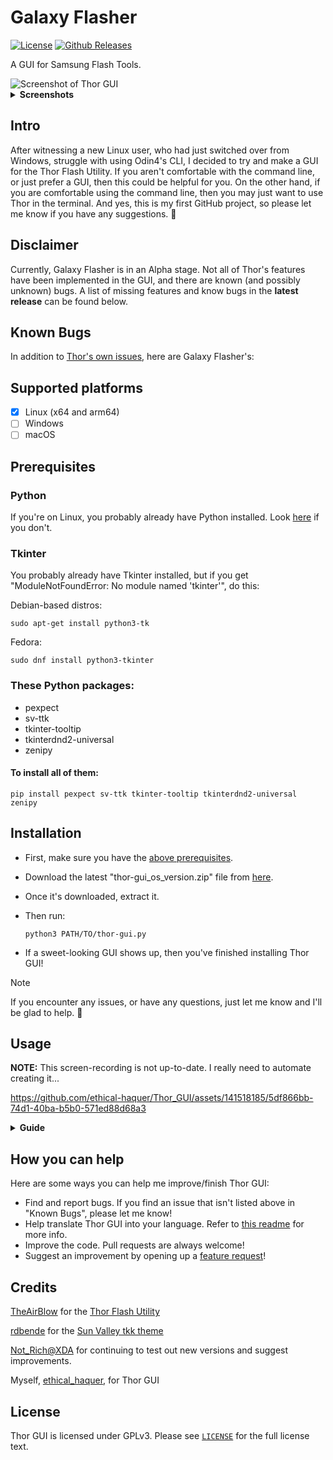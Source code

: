 
# Galaxy Flasher

[![License](https://img.shields.io/badge/License-GPLv3-blue.svg)](https://www.gnu.org/licenses/gpl-3.0) [![Github Releases](https://img.shields.io/github/downloads/ethical-haquer/Galaxy-Flasher/total.svg?style=flat)](https://github.com/ethical-haquer/Galaxy-Flasher/releases)

A GUI for Samsung Flash Tools.

<picture>
  <source media="(prefers-color-scheme: dark)" srcset="https://github.com/ethical-haquer/Galaxy-Flasher/assets/141518185/9402d060-bf1c-4b0b-b901-558006272952">
  <source media="(prefers-color-scheme: light)" srcset="https://github.com/ethical-haquer/Galaxy-Flasher/assets/141518185/9402d060-bf1c-4b0b-b901-558006272952">
  <img alt="Screenshot of Thor GUI">
</picture>
<details>
  <summary><b>Screenshots</b></summary>
  <br>
  <b>NOTE:</b> These screenshots may not be up-to-date. I really need to automate creating them...
  <br>
  <br>
  Options Tab:
  <br>
  <picture>
    <source media="(prefers-color-scheme: dark)" srcset="https://github.com/ethical-haquer/Galaxy-Flasher/assets/141518185/621b8ecf-c748-499d-8f4c-a8f612f293a2">
    <source media="(prefers-color-scheme: light)" srcset="https://github.com/ethical-haquer/Galaxy-Flasher/assets/141518185/dc08a6bf-2e10-47b0-b7c5-d0ae7a11d695">
    <img alt="Options Tab">
  </picture>
  <br>
  Pit Tab:
  <br>
  <picture>
    <source media="(prefers-color-scheme: dark)" srcset="https://github.com/ethical-haquer/Galaxy-Flasher/assets/141518185/50cda73e-fa59-41f1-a205-3c49f93289dd">
    <source media="(prefers-color-scheme: light)" srcset="https://github.com/ethical-haquer/Galaxy-Flasher/assets/141518185/88fee46a-ed65-4c38-87ba-6695b6e5ae34">
    <img alt="Pit Tab">
  </picture>
  <br>
  Settings Tab:
  <br>
  <picture>
    <source media="(prefers-color-scheme: dark)" srcset="https://github.com/ethical-haquer/Galaxy-Flasher/assets/141518185/d574eb2b-c592-4d74-951b-d3effcd9e345">
    <source media="(prefers-color-scheme: light)" srcset="https://github.com/ethical-haquer/Galaxy-Flasher/assets/141518185/58f92b1a-0390-4620-995b-06104a7eda71">
    <img alt="Settings Tab">
  </picture>
  <br>
  About Dialog:
  <br>
  <picture>
    <source media="(prefers-color-scheme: dark)" srcset="https://github.com/ethical-haquer/Galaxy-Flasher/assets/141518185/6b479807-9206-41aa-b15a-874867a51825">
    <source media="(prefers-color-scheme: light)" srcset="https://github.com/ethical-haquer/Galaxy-Flasher/assets/141518185/3bfe072f-6cfc-4e5e-8512-0e1561b2834a">
    <img alt="About Tab">
  </picture>
  <br>
  "Select Partitions" Window:
  <br>
  <picture>
    <source media="(prefers-color-scheme: dark)" srcset="https://github.com/ethical-haquer/Galaxy-Flasher/assets/141518185/dc7cea25-1819-4ccd-b119-dd45ca7fab61">
    <source media="(prefers-color-scheme: light)" srcset="https://github.com/ethical-haquer/Thor_GUI/assets/141518185/83a61e3c-09d7-41a5-8178-124abc6fc623">
    <img alt="Select Partitions Window">
  </picture>
  <br>
  "Verify Flash" Window:
  <br>
  <picture>
    <source media="(prefers-color-scheme: dark)" srcset="https://github.com/ethical-haquer/Galaxy-Flasher/assets/141518185/ead15566-0efa-4e95-a834-01d3ab01c2dd">
    <source media="(prefers-color-scheme: light)" srcset="https://github.com/ethical-haquer/Thor_GUI/assets/141518185/48a7da84-1474-4d09-9b9d-ae2a74d02100">
    <img alt="Verify Flash Window">
  </picture>
</details>

## Intro

After witnessing a new Linux user, who had just switched over from Windows, struggle with using Odin4's CLI, I decided to try and make a GUI for the Thor Flash Utility. If you aren't comfortable with the command line, or just prefer a GUI, then this could be helpful for you. On the other hand, if you are comfortable using the command line, then you may just want to use Thor in the terminal. And yes, this is my first GitHub project, so please let me know if you have any suggestions. :slightly_smiling_face:

## Disclaimer

Currently, Galaxy Flasher is in an Alpha stage. Not all of Thor's features have been implemented in the GUI, and there are known (and possibly unknown) bugs. A list of missing features and know bugs in the **latest release** can be found below.

## Known Bugs

In addition to [Thor's own issues](https://github.com/Samsung-Loki/Thor/issues), here are Galaxy Flasher's:


## Supported platforms

- [x] Linux (x64 and arm64)
- [ ] Windows
- [ ] macOS

## Prerequisites

### Python

If you're on Linux, you probably already have Python installed. Look [here](https://wiki.python.org/moin/BeginnersGuide/Download) if you don't.

### Tkinter

You probably already have Tkinter installed, but if you get "ModuleNotFoundError: No module named 'tkinter'", do this:

Debian-based distros:

```
sudo apt-get install python3-tk
```

Fedora:

```
sudo dnf install python3-tkinter
```

### These Python packages:

- pexpect
- sv-ttk
- tkinter-tooltip
- tkinterdnd2-universal
- zenipy

#### To install all of them:

```
pip install pexpect sv-ttk tkinter-tooltip tkinterdnd2-universal zenipy
```

## Installation

+ First, make sure you have the [above prerequisites](https://github.com/ethical-haquer/Thor_GUI?tab=readme-ov-file#prerequisites).
+ Download the latest "thor-gui_os_version.zip" file from [here](https://github.com/ethical-haquer/Thor_GUI/releases).
+ Once it's downloaded, extract it.
+ Then run:

  ```
  python3 PATH/TO/thor-gui.py
  ```
+ If a sweet-looking GUI shows up, then you've finished installing Thor GUI!

> [!NOTE]
> If you encounter any issues, or have any questions, just let me know and I'll be glad to help. 🙂

## Usage

**NOTE:** This screen-recording is not up-to-date. I really need to automate creating it...

https://github.com/ethical-haquer/Thor_GUI/assets/141518185/5df866bb-74d1-40ba-b5b0-571ed88d68a3

<details>
  <summary><b>Guide</b></summary>
  <br>
  <b>Starting Thor (0:00):</b>
  <br>
  To start Thor, click the "Start Thor" button. This is usually the first thing you'd do after running Thor GUI.
  <br>
  <br>
  <b>Connecting to a device (0:09):</b> 
  <br>
  To connect to a device, click the "Connect" button. A pop-up window will appear, asking you what device you'd like to connect to. Choose a device, and then click "Select".
  <br>
  <br>
  <b>Starting an Odin protocol (0:17):</b>
  <br>
  To start an Odin protocol, which is needed to flash a device, click the "Start Odin protocol" button. 
  <br>
  <b>Fun fact:</b> The top three buttons in Thor GUI are placed in the order they should be used, from left to right.
  <br>
  <br>
  <b>Flashing Odin archives (0:19)</b> 
  <br>
  To flash Odin archives, first select what files to flash. You may either select the files with a file picker, by clicking one of the file buttons (For example, to select a BL file, click the "BL" button), or type the file path into the corresponding entry. Only files which are selected with the check-boxes will be flashed. 
  <br>
  <br>
  To flash the selected files, hit the "Start" button. There are a few requirements that must be met for it to start the flash: 
  <br>
  At least one file must be selected (with the check-boxes), 
  <br>
  All selected files must exist, 
  <br>
  All selected files must be a .tar, .md5, or .zip, 
  <br>
  All selected files must be in the same directory. 
  <br>
  <br>
  If any of these above conditions is not met, Thor GUI will simply let you know, so don't worry.
  <br>
  <br>
  After a flash has been started, you will be presented with a "Select Partitions" Window. You may click "Select All" to select all of the listed partitions, or choose certain partitions to flash. Once you have finished selecting the partitions you want to flash, hit the "Select" button. There will be a "Select Partitions" Window for <b>every file</b> you selected with the check-boxes.
  <br>
  <br>
  After you have finished selecting partitions to flash you will see a "Verify Flash" window. This is your chance to cancel the flash if needed, by clicking the "No" button. Otherwise, click the "Yes" button and the flash will start.
  <br>
  <br>
  <b>Running a <a href="https://github.com/Samsung-Loki/Thor#current-list-of-commands">Thor command</a> (1:12):</b> 
  <br>
  To send Thor a command, enter it into the Command Entry (upper-right corner of Thor GUI, under the "Start Thor" button) and hit Enter. (the key on the keyboard, not the button on Thor GUI)
</details>

## How you can help

Here are some ways you can help me improve/finish Thor GUI:
+ Find and report bugs. If you find an issue that isn't listed above in "Known Bugs", please let me know!
+ Help translate Thor GUI into your language. Refer to [this readme](https://github.com/ethical-haquer/Thor_GUI/blob/main/locales/README.md) for more info.
+ Improve the code. Pull requests are always welcome!
+ Suggest an improvement by opening up a [feature request](https://github.com/ethical-haquer/Thor_GUI/issues/new/choose)!

## Credits

[TheAirBlow](https://github.com/theairblow) for the [Thor Flash Utility](https://github.com/Samsung-Loki/Thor)

[rdbende](https://github.com/rdbende) for the [Sun Valley tkk theme](https://github.com/rdbende/Sun-Valley-ttk-theme)

[Not_Rich@XDA](https://xdaforums.com/m/not_rich.8463826/) for continuing to test out new versions and suggest improvements.

Myself, [ethical_haquer](https://github.com/ethical-haquer), for Thor GUI

## License

Thor GUI is licensed under GPLv3. Please see [`LICENSE`](./LICENSE) for the full license text.
